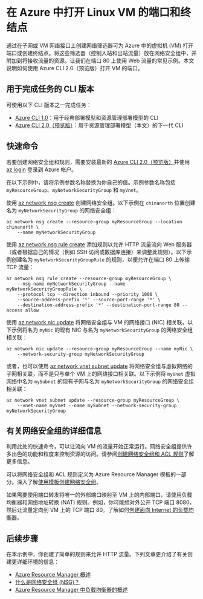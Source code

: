 <properties
    pageTitle="在 Azure 中打开 Linux VM 的端口和终结点 | Azure"
    description="了解如何使用 Azure Resource Manager 部署模型和 Azure CLI 2.0（预览版）在 Linux VM 上打开端口/创建终结点"
    services="virtual-machines-linux"
    documentationcenter=""
    author="iainfoulds"
    manager="timlt"
    editor="" />
<tags
    ms.assetid="eef9842b-495a-46cf-99a6-74e49807e74e"
    ms.service="virtual-machines-linux"
    ms.devlang="na"
    ms.topic="article"
    ms.tgt_pltfrm="vm-linux"
    ms.workload="infrastructure-services"
    ms.date="12/8/2016"
    wacn.date="01/20/2017"
    ms.author="iainfou" />  


# 在 Azure 中打开 Linux VM 的端口和终结点
通过在子网或 VM 网络接口上创建网络筛选器可为 Azure 中的虚拟机 (VM) 打开端口或创建终结点。将这些筛选器（控制入站和出站流量）放在网络安全组中，并附加到将接收流量的资源。让我们在端口 80 上使用 Web 流量的常见示例。本文说明如何使用 Azure CLI 2.0（预览版）打开 VM 的端口。

## 用于完成任务的 CLI 版本
可使用以下 CLI 版本之一完成任务：

- [Azure CLI 1.0](/documentation/articles/virtual-machines-linux-nsg-quickstart-nodejs/)：用于经典部署模型和资源管理部署模型的 CLI
- [Azure CLI 2.0（预览版）](#quick-commands)：用于资源管理部署模型（本文）的下一代 CLI

## <a name="quick-commands"></a> 快速命令
若要创建网络安全组和规则，需要安装最新的 [Azure CLI 2.0（预览版）](https://docs.microsoft.com/cli/azure/install-az-cli2)并使用 [az login](https://docs.microsoft.com/cli/azure/#login) 登录到 Azure 帐户。

在以下示例中，请将示例参数名称替换为你自己的值。示例参数名称包括 `myResourceGroup`、`myNetworkSecurityGroup` 和 `myVnet`。

使用 [az network nsg create](https://docs.microsoft.com/cli/azure/network/nsg#create) 创建网络安全组。以下示例在 `chinanorth` 位置创建名为 `myNetworkSecurityGroup` 的网络安全组：

    az network nsg create --resource-group myResourceGroup --location chinanorth \
        --name myNetworkSecurityGroup

使用 [az network nsg rule create](https://docs.microsoft.com/cli/azure/network/nsg/rule#create) 添加规则以允许 HTTP 流量流向 Web 服务器（或者根据自己的情况（例如 SSH 访问或数据库连接）来调整此规则）。以下示例创建名为 `myNetworkSecurityGroupRule` 的规则，以便允许在端口 80 上传输 TCP 流量：

    az network nsg rule create --resource-group myResourceGroup \
        --nsg-name myNetworkSecurityGroup --name myNetworkSecurityGroupRule \
        --protocol tcp --direction inbound --priority 1000 \
        --source-address-prefix '*' --source-port-range '*' \
        --destination-address-prefix '*' --destination-port-range 80 --access allow

使用 [az network nic update](https://docs.microsoft.com/cli/azure/network/nic#update) 将网络安全组与 VM 的网络接口 (NIC) 相关联。以下示例将名为 `myNic` 的现有 NIC 与名为 `myNetworkSecurityGroup` 的网络安全组相关联：

    az network nic update --resource-group myResourceGroup --name myNic \
        --network-security-group myNetworkSecurityGroup

或者，也可以使用 [az network vnet subnet update](https://docs.microsoft.com/cli/azure/network/vnet/subnet#update) 将网络安全组与虚拟网络的子网相关联，而不是只与单个 VM 上的网络接口相关联。以下示例将 `myVnet` 虚拟网络中名为 `mySubnet` 的现有子网与名为 `myNetworkSecurityGroup` 的网络安全组相关联：

    az network vnet subnet update --resource-group myResourceGroup \
        --vnet-name myVnet --name mySubnet --network-security-group myNetworkSecurityGroup

## <a name="more-information-on-network-security-groups"></a>有关网络安全组的详细信息
利用此处的快速命令，可以让流向 VM 的流量开始正常运行。网络安全组提供许多出色的功能和粒度来控制资源的访问。请参阅[创建网络安全组和 ACL 规则](/documentation/articles/virtual-networks-create-nsg-arm-cli/)了解更多信息。

可以将网络安全组和 ACL 规则定义为 Azure Resource Manager 模板的一部分。深入了解[使用模板创建网络安全组](/documentation/articles/virtual-networks-create-nsg-arm-template/)。

如果需要使用端口转发将唯一的外部端口映射至 VM 上的内部端口，请使用负载均衡器和网络地址转换 (NAT) 规则。例如，你可能想对外公开 TCP 端口 8080，然后让流量定向到 VM 上的 TCP 端口 80。了解如何[创建面向 Internet 的负载均衡器](/documentation/articles/load-balancer-get-started-internet-arm-cli/)。

## 后续步骤
在本示例中，你创建了简单的规则来允许 HTTP 流量。下列文章更介绍了有关创建更详细环境的信息：

* [Azure Resource Manager 概述](/documentation/articles/resource-group-overview/)
* [什么是网络安全组 (NSG)？](/documentation/articles/virtual-networks-nsg/)
* [Azure Resource Manager 中负载均衡器的概述](/documentation/articles/load-balancer-arm/)

<!---HONumber=Mooncake_0116_2017-->